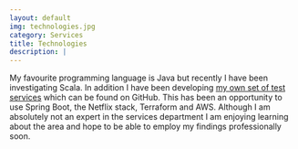 ```yaml
---
layout: default
img: technologies.jpg
category: Services
title: Technologies
description: |
---
```

My favourite programming language is Java but recently I have been investigating Scala. 
In addition I have been developing <a href="https://github.com/JamesCollerton/Art_Service_Front_End">my own set of test services</a> which can be found on GitHub.
This has been an opportunity to use Spring Boot, the Netflix stack, Terraform and AWS. 
Although I am absolutely not an expert in the services department I am enjoying learning 
about the area and hope to be able to employ my findings professionally soon.
